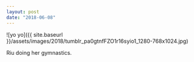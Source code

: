 ```yaml
---
layout: post
date: "2018-06-08"
---
```


![yo yo]({{ site.baseurl }}/assets/images/2018/tumblr_pa0gtnfFZO1r16syio1_1280-768x1024.jpg)

Riu doing her gymnastics.
